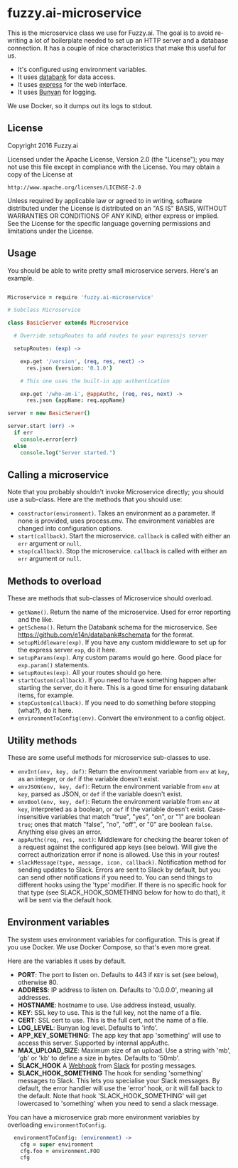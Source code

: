 fuzzy.ai-microservice
=====================

This is the microservice class we use for Fuzzy.ai. The goal is to avoid
re-writing a lot of boilerplate needed to set up an HTTP server and a database
connection. It has a couple of nice characteristics that make this useful for
us.

* It's configured using environment variables.
* It uses [databank](https://github.com/e14n/databank) for data access.
* It uses [express](http://expressjs.com/) for the web interface.
* It uses [Bunyan](https://github.com/trentm/node-bunyan) for logging.

We use Docker, so it dumps out its logs to stdout.

License
-------

Copyright 2016 Fuzzy.ai

Licensed under the Apache License, Version 2.0 (the "License");
you may not use this file except in compliance with the License.
You may obtain a copy of the License at

    http://www.apache.org/licenses/LICENSE-2.0

Unless required by applicable law or agreed to in writing, software
distributed under the License is distributed on an "AS IS" BASIS,
WITHOUT WARRANTIES OR CONDITIONS OF ANY KIND, either express or implied.
See the License for the specific language governing permissions and
limitations under the License.

Usage
-----

You should be able to write pretty small microservice servers. Here's an
example.

```coffeescript

Microservice = require 'fuzzy.ai-microservice'

# Subclass Microservice

class BasicServer extends Microservice

  # Override setupRoutes to add routes to your expressjs server

  setupRoutes: (exp) ->

    exp.get '/version', (req, res, next) ->
      res.json {version: '0.1.0'}

    # This one uses the built-in app authentication

    exp.get '/who-am-i', @appAuthc, (req, res, next) ->
      res.json {appName: req.appName}

server = new BasicServer()

server.start (err) ->
  if err
    console.error(err)
  else
    console.log("Server started.")

```

Calling a microservice
----------------------

Note that you probably shouldn't invoke Microservice directly; you should use
a sub-class. Here are the methods that you should use:

* `constructor(environment)`. Takes an environment as a parameter. If none is
  provided, uses process.env. The environment variables are changed into
  configuration options.
* `start(callback)`. Start the microservice. `callback` is called with either
  an `err` argument or `null`.
* `stop(callback)`. Stop the microservice. `callback` is called with either an
  `err` argument or `null`.

Methods to overload
-------------------

These are methods that sub-classes of Microservice should overload.

* `getName()`. Return the name of the microservice. Used for error reporting and
  the like.
* `getSchema()`. Return the Databank schema for the microservice. See
  https://github.com/e14n/databank#schemata for the format.
* `setupMiddleware(exp)`. If you have any custom middleware to set up for the
  express server `exp`, do it here.
* `setupParams(exp)`. Any custom params would go here. Good place for
  `exp.param()` statements.
* `setupRoutes(exp)`. All your routes should go here.
* `startCustom(callback)`. If you need to have something happen after starting
  the server, do it here. This is a good time for ensuring databank items, for
  example.
* `stopCustom(callback)`. If you need to do something before stopping (what?),
  do it here.
* `environmentToConfig(env)`. Convert the environment to a config object.

Utility methods
---------------

These are some useful methods for microservice sub-classes to use.

* `envInt(env, key, def)`: Return the environment variable from `env` at `key`,
  as an integer, or `def` if the variable doesn't exist.
* `envJSON(env, key, def)`: Return the environment variable from `env` at `key`,
  parsed as JSON, or `def` if the variable doesn't exist.
* `envBool(env, key, def)`: Return the environment variable from `env` at `key`,
  interpreted as a boolean, or `def` if the variable doesn't exist.
  Case-insensitive variables that match "true", "yes", "on", or "1" are boolean
  `true`; ones that match "false", "no", "off", or "0" are boolean `false`.
  Anything else gives an error.
* `appAuthc(req, res, next)`: Middleware for checking the bearer token of a
  request against the configured app keys (see below). Will give the correct
  authorization error if none is allowed. Use this in your routes!
* `slackMessage(type, message, icon, callback)`. Notification method for sending
  updates to Slack. Errors are sent to Slack by default, but you can send other
  notifications if you need to. You can send things to different hooks using
  the 'type' modifier. If there is no specific hook for that type (see
  SLACK_HOOK_SOMETHING below for how to do that), it will be sent via the
  default hook.

Environment variables
---------------------

The system uses environment variables for configuration. This is great if you
use Docker. We use Docker Compose, so that's even more great.

Here are the variables it uses by default.

* **PORT**: The port to listen on. Defaults to 443 if `KEY` is set (see below),
  otherwise 80.
* **ADDRESS**: IP address to listen on. Defaults to '0.0.0.0', meaning all
  addresses.
* **HOSTNAME**: hostname to use. Use address instead, usually.
* **KEY**: SSL key to use. This is the full key, not the name of a file.
* **CERT**: SSL cert to use. This is the full cert, not the name of a file.
* **LOG_LEVEL**: Bunyan log level. Defaults to 'info'.
* **APP_KEY_SOMETHING**: The app key that app 'something' will use to access
  this server. Supported by internal appAuthc.
* **MAX_UPLOAD_SIZE**: Maximum size of an upload. Use a string with 'mb', 'gb'
  or 'kb' to define a size in bytes. Defaults to '50mb'.
* **SLACK_HOOK** A [Webhook](https://en.wikipedia.org/wiki/Webhook) from
  [Slack](https://api.slack.com/incoming-webhooks) for posting messages.
* **SLACK_HOOK_SOMETHING** The hook for sending 'something' messages to Slack.
  This lets you specialise your Slack messages. By default, the error handler
  will use the 'error' hook, or it will fall back to the default. Note that
  hook 'SLACK_HOOK_SOMETHING' will get lowercased to 'something' when you need
  to send a slack message.

You can have a microservice grab more environment variables by overloading
`environmentToConfig`.

```coffeescript
  environmentToConfig: (environment) ->
    cfg = super environment
    cfg.foo = environment.FOO
    cfg
```
